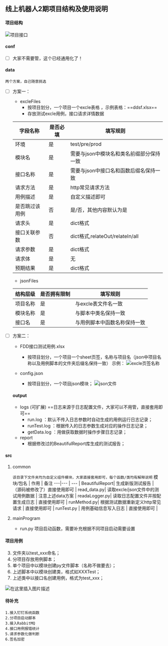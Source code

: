##  线上机器人2期项目结构及使用说明

#### <span id="jump2">项目结构</span>
![项目接口](https://img-blog.csdnimg.cn/20190909165400556.jpeg)  
  #### conf
 - [ ] 大家不需要管，这个已经通用化了！

 #### data
`两个方案，自己随意挑选`
	
 - [ ] 方案一：

    - excleFiles
    	- 按项目划分，一个项目一个excle表格 ，示例表格：==ddsf.xlsx==
    	- 存放测试excle用例，接口请求详情数据 
    	
	|  字段名称| 是否必填 |填写规则  |
	|--|--|--|
	| 环境 | 是 | test/pre/prod|
	| 模块名 | 是 | 需要与json中模块名和类名前缀部分保持一致 |
    | 接口名称 | 是 | 需要与json中接口名和函数后缀名保持一致 |
    | 请求方法 | 是 | http常见请求方法 |
    | 用例描述 | 是| 自定义描述即可 |
    | 是否跳过该用例 | 否 | 是/否，其他内容默认为是 |
    | 请求头 | 是 | dict格式 |
    | 接口关联参数 | 否 | dict格式,relateOut/relateIn/all |
    | 请求参数 | 是 | dict格式 |
    | 请求体 | 是 | 无 |
    | 预期结果 | 是 | dict格式 |
    - jsonFiles

	|  结构层级 |是否拥有限制 |填写规则  |
	|--|--|--|
	| 项目名称 | 是| 与excle表文件名一致|
	| 模块名称 | 是| 与脚本中类名保持一致 |
	| 接口名 | 是| 与用例脚本中函数名称保持一致 |

 - [ ] 方案二：

    - FDD接口测试用例.xlsx
   		 -  按项目划分，一个项目一个sheet页签，名称与项目名（json中项目名称以及用例脚本的文件夹后缀名保持一致）
   		 	示例：
   		 	![excle页签名称](https://img-blog.csdnimg.cn/20190909191725712.png?x-oss-process=image/watermark,type_ZmFuZ3poZW5naGVpdGk,shadow_10,text_aHR0cHM6Ly9ibG9nLmNzZG4ubmV0L3dlaXhpbl8zOTM4NjE0NQ==,size_16,color_FFFFFF,t_70)
   
    - config.json
    	-  按项目划分，一个项目json模块；
    		![json文件](https://img-blog.csdnimg.cn/20190909192057718.png?x-oss-process=image/watermark,type_ZmFuZ3poZW5naGVpdGk,shadow_10,text_aHR0cHM6Ly9ibG9nLmNzZG4ubmV0L3dlaXhpbl8zOTM4NjE0NQ==,size_16,color_FFFFFF,t_70)
   #### output
    - logs (可扩展)
    	==日志来源于日志配置文件，大家可以不用管，直接套用即可==
    	 -  run.log ：默认不传入日志参数时自动生成的用例运行日志记录；
    	 -  runTest.log ：根据传入的日志参数生成对应的操作日志记录；
  		 -  getData.log ：用做获取数据时操作步骤日志记录；	
    - report
    	- 根据修改过的BeautifulReport库生成的测试报告；

#### src

 1. common

	`该目录下文件夹均为自定义组件模块，大家直接套用即可，每个函数/类均有解释说明`
    模块/包名 | 作用 | 备注
    ---|--- | ---
    |  BeautifulReport| 生成新版测试报告 | （源码被修改了）直接使用即可
	|  read_data.py| 读取excle/json文件中的测试用例数据 |  注意上述data方案
	|  readaLogger.py| 读取日志配置文件并按配置生成日志 |  直接使用即可
	|  runMethod.py| 根据测试数据重新定义http常见请求 |  直接使用即可
	|  runTest.py | 用例基础信息写入日志  | 直接使用即可 |


 2. mainProgram
 	  - run.py  项目启动函数，需要补充根据不同项目启动需要设置
 
 
#### 项目用例

 3. 文件夹以test_xxx命名；
 4. 分项目存放用例脚本；
 5. 单个项目中以模块创建py文件脚本（名称不做要去）；
 6. 上述脚本中以模块创建类，格式如XXXTest；
 7. 上述类中以接口名创建用例，格式为test_xxx；

 ![在这里插入图片描述](https://img-blog.csdnimg.cn/20190909201251465.jpeg?x-oss-process=image/watermark,type_ZmFuZ3poZW5naGVpdGk,shadow_10,text_aHR0cHM6Ly9ibG9nLmNzZG4ubmV0L3dlaXhpbl8zOTM4NjE0NQ==,size_16,color_FFFFFF,t_70)
 #### 待补充
 	1.接入钉钉系统函数
 	2.分项目启动脚本
 	3.接入RabbitMQ
 	4.接口用例报错统计
 	5.请求参数化做判断
 	6.签名加密
